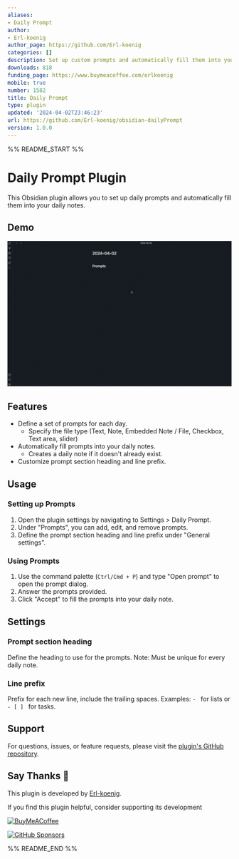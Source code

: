 ```yaml
---
aliases:
- Daily Prompt
author:
- Erl-koenig
author_page: https://github.com/Erl-koenig
categories: []
description: Set up custom prompts and automatically fill them into your daily notes
downloads: 818
funding_page: https://www.buymeacoffee.com/erlkoenig
mobile: true
number: 1582
title: Daily Prompt
type: plugin
updated: '2024-04-02T23:46:23'
url: https://github.com/Erl-koenig/obsidian-dailyPrompt
version: 1.0.0
---
```


%% README_START %%

# Daily Prompt Plugin

This Obsidian plugin allows you to set up daily prompts and automatically fill them into your daily notes.

## Demo

![A demo of the plugin working](https://raw.githubusercontent.com/Erl-koenig/obsidian-dailyPrompt/HEAD/demo.gif)

## Features

-   Define a set of prompts for each day.
    -   Specify the file type (Text, Note, Embedded Note / File, Checkbox, Text area, slider)
-   Automatically fill prompts into your daily notes.
    -   Creates a daily note if it doesn't already exist.
-   Customize prompt section heading and line prefix.

## Usage

### Setting up Prompts

1. Open the plugin settings by navigating to Settings > Daily Prompt.
2. Under "Prompts", you can add, edit, and remove prompts.
3. Define the prompt section heading and line prefix under "General settings".

### Using Prompts

1. Use the command palette (`Ctrl/Cmd + P`) and type "Open prompt" to open the prompt dialog.
2. Answer the prompts provided.
3. Click "Accept" to fill the prompts into your daily note.

## Settings

### Prompt section heading

Define the heading to use for the prompts. Note: Must be unique for every daily note.

### Line prefix

Prefix for each new line, include the trailing spaces. Examples: `- ` for lists or `- [ ] ` for tasks.

## Support

For questions, issues, or feature requests, please visit the [plugin's GitHub repository](https://github.com/Erl-koenig/obsidian-dailyPrompt).

## Say Thanks 🙏

This plugin is developed by [Erl-koenig](https://github.com/Erl-koenig).

If you find this plugin helpful, consider supporting its development

[<img src="https://cdn.buymeacoffee.com/buttons/v2/default-violet.png" alt="BuyMeACoffee" width="100">](https://www.buymeacoffee.com/erlkoenig)

[![GitHub Sponsors](https://img.shields.io/github/sponsors/Erl-koenig?style=social)](https://github.com/sponsors/Erl-koenig)


%% README_END %%